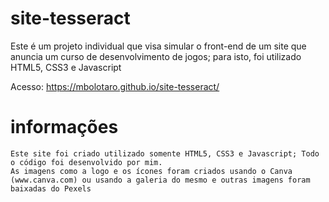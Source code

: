 # site-tesseract
 Este é um projeto individual que visa simular o front-end de um site que anuncia um curso de desenvolvimento de jogos; para isto, foi utilizado HTML5, CSS3 e Javascript

Acesso: https://mbolotaro.github.io/site-tesseract/

# informações
    Este site foi criado utilizado somente HTML5, CSS3 e Javascript; Todo o código foi desenvolvido por mim.
    As imagens como a logo e os ícones foram criados usando o Canva (www.canva.com) ou usando a galeria do mesmo e outras imagens foram baixadas do Pexels